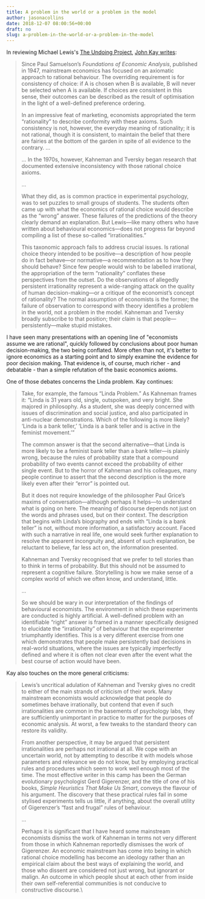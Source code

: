```yaml
---
title: A problem in the world or a problem in the model
author: jasonacollins
date: 2018-12-07 08:00:56+00:00
draft: no
slug: a-problem-in-the-world-or-a-problem-in-the-model
---
```


In reviewing Michael Lewis's [The Undoing Project](https://jasoncollins.blog/michael-lewiss-the-undoing-project-a-friendship-that-changed-the-world/), [John Kay writes](https://www.johnkay.com/2017/01/20/review-undoing-project-michael-lewis/):

>Since Paul Samuelson’s _Foundations of Economic Analysis_, published in 1947, mainstream economics has focused on an axiomatic approach to rational behaviour. The overriding requirement is for consistency of choice: if A is chosen when B is available, B will never be selected when A is available. If choices are consistent in this sense, their outcomes can be described as the result of optimisation in the light of a well-defined preference ordering.
>
>In an impressive feat of marketing, economists appropriated the term “rationality” to describe conformity with these axioms. Such consistency is not, however, the everyday meaning of rationality; it is not rational, though it is consistent, to maintain the belief that there are fairies at the bottom of the garden in spite of all evidence to the contrary. ...
>
>... In the 1970s, however, Kahneman and Tversky began research that documented extensive inconsistency with those rational choice axioms.
>
>...
>
>What they did, as is common practice in experimental psychology, was to set puzzles to small groups of students. The students often came up with what the economics of rational choice would describe as the “wrong” answer. These failures of the predictions of the theory clearly demand an explanation. But Lewis—like many others who have written about behavioural economics—does not progress far beyond compiling a list of these so-called “irrationalities.”
>
>This taxonomic approach fails to address crucial issues. Is rational choice theory intended to be positive—a description of how people do in fact behave—or normative—a recommendation as to how they should behave? Since few people would wish to be labelled irrational, the appropriation of the term “rationality” conflates these perspectives from the outset. Do the observations of allegedly persistent irrationality represent a wide-ranging attack on the quality of human decision-making—or a critique of the economist’s concept of rationality? The normal assumption of economists is the former; the failure of observation to correspond with theory identifies a problem in the world, not a problem in the model. Kahneman and Tversky broadly subscribe to that position; their claim is that people—persistently—make stupid mistakes.

I have seen many presentations with an opening line of "economists assume we are rational", quickly followed by conclusions about poor human decision-making, the two being conflated. More often than not, it's better to ignore economics as a starting point and to simply examine the evidence for poor decision making. That evidence is, of course, much richer - and debatable - than a simple refutation of the basic economics axioms.

One of those debates concerns the Linda problem. Kay continues:

>Take, for example, the famous “Linda Problem.” As Kahneman frames it: “Linda is 31 years old, single, outspoken, and very bright. She majored in philosophy. As a student, she was deeply concerned with issues of discrimination and social justice, and also participated in anti-nuclear demonstrations. Which of the following is more likely? ‘Linda is a bank teller,’ ‘Linda is a bank teller and is active in the feminist movement.’”
>
>The common answer is that the second alternative—that Linda is more likely to be a feminist bank teller than a bank teller—is plainly wrong, because the rules of probability state that a compound probability of two events cannot exceed the probability of either single event. But to the horror of Kahneman and his colleagues, many people continue to assert that the second description is the more likely even after their “error” is pointed out.
>
>But it does not require knowledge of the philosopher Paul Grice’s maxims of conversation—although perhaps it helps—to understand what is going on here. The meaning of discourse depends not just on the words and phrases used, but on their context. The description that begins with Linda’s biography and ends with “Linda is a bank teller” is not, without more information, a satisfactory account. Faced with such a narrative in real life, one would seek further explanation to resolve the apparent incongruity and, absent of such explanation, be reluctant to believe, far less act on, the information presented.
>
>Kahneman and Tversky recognised that we prefer to tell stories than to think in terms of probability. But this should not be assumed to represent a cognitive failure. Storytelling is how we make sense of a complex world of which we often know, and understand, little.
>
>...
>
>So we should be wary in our interpretation of the findings of behavioural economists. The environment in which these experiments are conducted is highly artificial. A well-defined problem with an identifiable “right” answer is framed in a manner specifically designed to elucidate the “irrationality” of behaviour that the experimenter triumphantly identifies. This is a very different exercise from one which demonstrates that people make persistently bad decisions in real-world situations, where the issues are typically imperfectly defined and where it is often not clear even after the event what the best course of action would have been.

Kay also touches on the more general criticisms:

>Lewis’s uncritical adulation of Kahneman and Tversky gives no credit to either of the main strands of criticism of their work. Many mainstream economists would acknowledge that people do sometimes behave irrationally, but contend that even if such irrationalities are common in the basements of psychology labs, they are sufficiently unimportant in practice to matter for the purposes of economic analysis. At worst, a few tweaks to the standard theory can restore its validity.
>
>From another perspective, it may be argued that persistent irrationalities are perhaps not irrational at all. We cope with an uncertain world, not by attempting to describe it with models whose parameters and relevance we do not know, but by employing practical rules and procedures which seem to work well enough most of the time. The most effective writer in this camp has been the German evolutionary psychologist Gerd Gigerenzer, and the title of one of his books, _Simple Heuristics That Make Us Smart_, conveys the flavour of his argument. The discovery that these practical rules fail in some stylised experiments tells us little, if anything, about the overall utility of Gigerenzer’s “fast and frugal” rules of behaviour.
>
>...
>
>Perhaps it is significant that I have heard some mainstream economists dismiss the work of Kahneman in terms not very different from those in which Kahneman reportedly dismisses the work of Gigerenzer. An economic mainstream has come into being in which rational choice modelling has become an ideology rather than an empirical claim about the best ways of explaining the world, and those who dissent are considered not just wrong, but ignorant or malign. An outcome in which people shout at each other from inside their own self-referential communities is not conducive to constructive discourse.\
